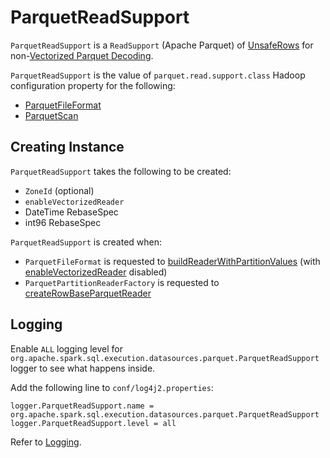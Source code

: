 # ParquetReadSupport

`ParquetReadSupport` is a `ReadSupport` (Apache Parquet) of [UnsafeRows](../../UnsafeRow.md) for non-[Vectorized Parquet Decoding](../../vectorized-decoding/index.md).

`ParquetReadSupport` is the value of `parquet.read.support.class` Hadoop configuration property for the following:

* [ParquetFileFormat](ParquetFileFormat.md#buildReaderWithPartitionValues)
* [ParquetScan](ParquetScan.md#createReaderFactory)

## Creating Instance

`ParquetReadSupport` takes the following to be created:

* <span id="convertTz"> `ZoneId` (optional)
* <span id="enableVectorizedReader"> `enableVectorizedReader`
* <span id="datetimeRebaseSpec"> DateTime RebaseSpec
* <span id="int96RebaseSpec"> int96 RebaseSpec

`ParquetReadSupport` is created when:

* `ParquetFileFormat` is requested to [buildReaderWithPartitionValues](ParquetFileFormat.md#buildReaderWithPartitionValues) (with [enableVectorizedReader](ParquetFileFormat.md#enableVectorizedReader) disabled)
* `ParquetPartitionReaderFactory` is requested to [createRowBaseParquetReader](ParquetPartitionReaderFactory.md#createRowBaseParquetReader)

## Logging

Enable `ALL` logging level for `org.apache.spark.sql.execution.datasources.parquet.ParquetReadSupport` logger to see what happens inside.

Add the following line to `conf/log4j2.properties`:

```text
logger.ParquetReadSupport.name = org.apache.spark.sql.execution.datasources.parquet.ParquetReadSupport
logger.ParquetReadSupport.level = all
```

Refer to [Logging](../../spark-logging.md).

<!---
## Review Me

`ParquetReadSupport` is <<creating-instance, created>> exclusively when `ParquetFileFormat` is requested for a [data reader](ParquetFileFormat.md#buildReaderWithPartitionValues) (with no support for [Vectorized Parquet Decoding](../../vectorized-decoding/index.md) and so falling back to parquet-mr).

[[parquet.read.support.class]]
`ParquetReadSupport` is registered as the fully-qualified class name for [parquet.read.support.class](ParquetFileFormat.md#parquet.read.support.class) Hadoop configuration when `ParquetFileFormat` is requested for a [data reader](ParquetFileFormat.md#buildReaderWithPartitionValues).

[[creating-instance]]
[[convertTz]]
`ParquetReadSupport` takes an optional Java `TimeZone` to be created.
-->
